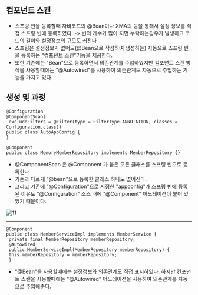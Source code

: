 __컴포넌트 스캔__
-----------------------------
- 스프링 빈을 등록할때 자바코드의 @Bean이나 XMA의 <bean>등을 통해서 설정 정보를 직접 스프링 빈에 등록하였다. -> 빈의 개수가 많아 지면 누락하는경우가 발생하고 코드의 길이와 설정정보의 규모도 커진다
- 스프링은 설정정보가 없어도(@Bean으로 작성하여 생성하는) 자동으로 스프링 빈을 등록하는 "컴포넌트 스캔"기능을 제공한다.
- 또한 기존에는 "Bean"으로 등록하면서 의존관계를 주입하였지만 컴포넌트 스캔 방식을 사용할때에는 "@Autowired"를 사용하여 의존관계도 자동으로 주입하는 기능을 가지고 있다.

__생성 및 과정__
----------------------------
```
@Configuration
@ComponentScan(
 excludeFilters = @Filter(type = FilterType.ANNOTATION, classes = Configuration.class))
public class AutoAppConfig {
}
```
```
@Component
public class MemoryMemberRepository implements MemberRepository {}
```
- @ComponentScan 은 @Component 가 붙은 모든 클래스를 스프링 빈으로 등록한다
- 기존과 다르게 "@bean"으로 등록한 클래스 하나도 없어진다.
- 그리고 기존에 "@Configuration"으로 지정한 "appconfig"가 스프링 빈에 등록된 이유도 "@Configuration" 소스 내에 "@Component" 어노테이션이 붙어 있었기 때문이다.              

![11](https://user-images.githubusercontent.com/96917871/153417106-d9f3cb16-76cb-461e-b03e9baccd080774.PNG)



-----------------------------
```
@Component
public class MemberServiceImpl implements MemberService {
 private final MemberRepository memberRepository;
 @Autowired
 public MemberServiceImpl(MemberRepository memberRepository) {
 this.memberRepository = memberRepository;
 }
```
- "@Bean"을 사용할때에는 설정정보와 의존관계도 직접 표시하였다. 하지만 컨포넌트 스캔을 사용할때에는 "@Autowired" 어노테이션을 사용하여 의존관계를 자동으로 주입해준다.

